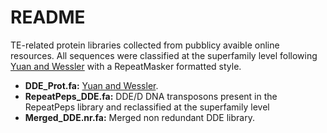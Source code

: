 # README

TE-related protein libraries collected from pubblicy avaible online resources. All sequences were classified at the superfamily level following [Yuan and Wessler](https://www.pnas.org/doi/abs/10.1073/pnas.1104208108) with a RepeatMasker formatted style.

- **DDE_Prot.fa:** [Yuan and Wessler](https://www.pnas.org/doi/abs/10.1073/pnas.1104208108).  
- **RepeatPeps_DDE.fa:** DDE/D DNA transposons present in the RepeatPeps library and reclassified at the superfamily level
- **Merged_DDE.nr.fa:** Merged non redundant DDE library.
